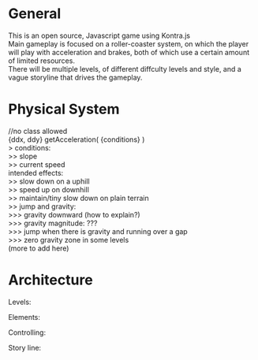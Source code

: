 # General
This is an open source, Javascript game using Kontra.js  
Main gameplay is focused on a roller-coaster system, on which the player will play with acceleration and brakes, both of which use a certain amount of limited resources.  
There will be multiple levels, of different diffculty levels and style, and a vague storyline that drives the gameplay.  
  
# Physical System  
//no class allowed  
{ddx, ddy} getAcceleration( {conditions} )  
    > conditions:  
        >> slope  
        >> current speed  
    intended effects:  
        >> slow down on a uphill  
        >> speed up on downhill  
        >> maintain/tiny slow down on plain terrain  
        >> jump and gravity:  
            >>> gravity downward (how to explain?)  
            >>> gravity magnitude: ???  
            >>> jump when there is gravity and running over a gap  
            >>> zero gravity zone in some levels  
(more to add here)  

# Architecture  
Levels:  

Elements:  

Controlling:  

Story line:  
